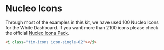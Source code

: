 # Nucleo Icons


<p>Through most of the examples in this kit, we have used 100 Nucleo Icons for the White Dashboard. If you want more than 2100 icons please check the official
<a href="https://nucleoapp.com/?ref=1712">Nucleo Icons Pack</a>.</p>

<div class="demo-block bd-example demo-box demo-components">
  <i class="tim-icons icon-single-02"></i>
</div>

```html
<i class="tim-icons icon-single-02"></i>
```
